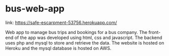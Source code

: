 # bus-web-app
link: https://safe-escarpment-53756.herokuapp.com/

Web app to manage bus trips and bookings for a bus company.
The front-end of the app was developed using html, css and javascript. The backend uses php and mysql to store and retrieve the data. The website is hosted on Heroku and the mysql database is hosted on AWS. 
